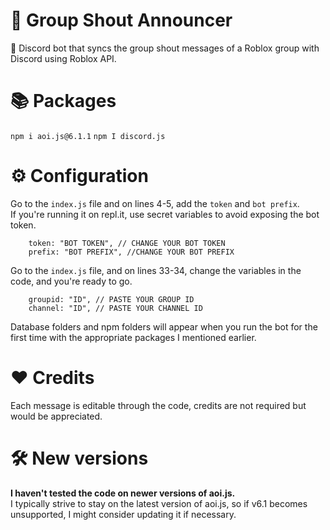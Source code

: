 # 🎉 Group Shout Announcer
🤖 Discord bot that syncs the group shout messages of a Roblox group with Discord using Roblox API.

# 📚 Packages 
```npm i aoi.js@6.1.1```
```npm I discord.js```

# ⚙️ Configuration
Go to the `index.js` file and on lines 4-5, add the `token` and `bot prefix`. \
If you're running it on repl.it, use secret variables to avoid exposing the bot token.
```
    token: "BOT TOKEN", // CHANGE YOUR BOT TOKEN
    prefix: "BOT PREFIX", //CHANGE YOUR BOT PREFIX
```

Go to the `index.js` file, and on lines 33-34, change the variables in the code, and you're ready to go.
```	
	groupid: "ID", // PASTE YOUR GROUP ID
	channel: "ID", // PASTE YOUR CHANNEL ID
```
Database folders and npm folders will appear when you run the bot for the first time with the appropriate packages I mentioned earlier.
# ❤️ Credits
Each message is editable through the code, credits are not required but would be appreciated.

# 🛠️ New versions
**I haven't tested the code on newer versions of aoi.js.** \
I typically strive to stay on the latest version of aoi.js, so if v6.1 becomes unsupported, I might consider updating it if necessary.
